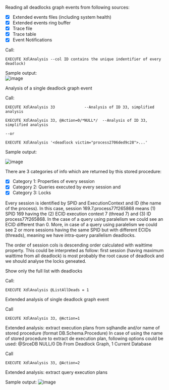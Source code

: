 Reading all deadlocks graph events from following sources:        
- [x] Extended events files (including system health)  
- [x] Extended events ring buffer    
- [x] Trace file
- [x] Trace table
- [x] Event Notifications
	
Call: 

`EXECUTE XdlAnalysis --col ID contains the unique indentifier of every deadlock)`
		
Sample output:     
![image](https://user-images.githubusercontent.com/62909052/147558845-92173972-e5be-47d4-8a78-b09a3348eb05.png)		
 
Analysis of a single deadlock graph event 

Call:
 
`EXECUTE XdlAnalysis 33				--Analysis of ID 33, simplified analysis`

`EXECUTE XdlAnalysis 33, @Action=0/*NULL*/	--Analysis of ID 33, simplified analysis`                                                         

`--or`

`EXECUTE XdlAnalysis '<deadlock victim="process2706ded9c28">...'` 
	
Sample output:

![image](https://user-images.githubusercontent.com/62909052/148302678-547296a5-0818-478e-967a-45cbb1ae94ea.png)
                          
There are 3 categories of info which are returned by this stored procedure:    
- [x] Category 1: Properties of every session
- [x] Category 2: Queries executed by every session and                                                                                                           
- [x] Category 3: Locks    
      
Every session is identified by SPID and ExecutionContext and ID (the name of the process). In this case, session 169.7.process77f265868 means (1) SPID 169 having the (2) ECID execution context 7 (thread 7) and (3) ID process77f265868. In the case of a query using paralelism we could see an ECID different than 0. More, in case of a query using paralelism we could see 2 or more sessions having the same SPID but with different ECIDs (threads), meaning we have intra-query parallelism deadlocks.

The order of session cols is descending order calculated with waittime property. This could be interpreted as follow: first session (having maximum waittime from all deadlock) is most probably the root cause of deadlock and we should analyse the locks geneated.


Show only the full list with deadlocks
 
Call:  
             
`EXECUTE XdlAnalysis @ListAllDeads = 1`             
        
Extended analysis of single deadlock graph event                   
    
Call  
      
`EXECUTE XdlAnalysis 33, @Action=1`

Extended analysis: extract execution plans from sqlhandle and/or name of stored procedure (format DB.Schema.Procedure)
In case of using the name of stored procedure to extract de execution plan, following options could be used: @SrceDB NULL/0 Db From Deadlock Graph, 1 Current Database   
      
Call

`EXECUTE XdlAnalysis 33, @Action=2`

Extended analysis: extract query execution plans       
		
Sample output: 
![image](https://user-images.githubusercontent.com/62909052/147571956-c929f37a-a090-4dd9-b258-600424deda9b.png)  
